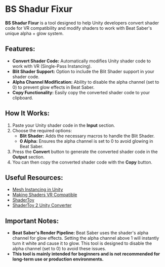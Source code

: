 # BS Shadur Fixur

**BS Shadur Fixur** is a tool designed to help Unity developers convert shader code for VR compatibility and modify shaders to work with Beat Saber's unique alpha + glow system.

## Features:
- **Convert Shader Code:** Automatically modifies Unity shader code to work with VR (Single-Pass Instancing).
- **Blit Shader Support:** Option to include the Blit Shader support in your shader code.
- **Alpha Channel Modification:** Ability to disable the alpha channel (set to 0) to prevent glow effects in Beat Saber.
- **Copy Functionality:** Easily copy the converted shader code to your clipboard.
  
## How It Works:
1. Paste your Unity shader code in the **Input** section.
2. Choose the required options:
    - **Blit Shader:** Adds the necessary macros to handle the Blit Shader.
    - **0 Alpha:** Ensures the alpha channel is set to 0 to avoid glowing in Beat Saber.
3. Press the **Convert** button to generate the converted shader code in the **Output** section.
4. You can then copy the converted shader code with the **Copy** button.

## Useful Resources:
- [Mesh Instancing in Unity](https://docs.unity3d.com/Manual/SinglePassInstancing.html)
- [Making Shaders VR Compatible](https://docs.unity3d.com/2018.1/Documentation/Manual/SinglePassInstancing.html)
- [ShaderToy](https://www.shadertoy.com/)
- [ShaderToy 2 Unity Converter](https://pema.dev/glsl2hlsl/)

## Important Notes:
- **Beat Saber's Render Pipeline:** Beat Saber uses the shader's alpha channel for glow effects. Setting the alpha channel above 1 will instantly turn it white and cause it to glow. This tool is designed to disable the alpha channel (set to 0) to avoid these issues.
- **This tool is mainly intended for beginners and is not recommended for long-term use or production environments.**
